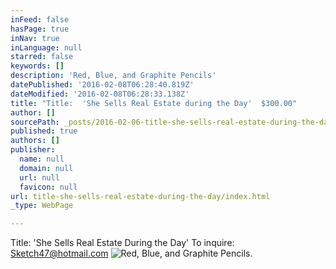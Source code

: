 ```yaml
---
inFeed: false
hasPage: true
inNav: true
inLanguage: null
starred: false
keywords: []
description: 'Red, Blue, and Graphite Pencils'
datePublished: '2016-02-08T06:28:40.819Z'
dateModified: '2016-02-08T06:28:33.138Z'
title: "Title:  'She Sells Real Estate during the Day'  $300.00"
author: []
sourcePath: _posts/2016-02-06-title-she-sells-real-estate-during-the-day.md
published: true
authors: []
publisher:
  name: null
  domain: null
  url: null
  favicon: null
url: title-she-sells-real-estate-during-the-day/index.html
_type: WebPage

---
```

Title:  'She Sells Real Estate During the Day'  To inquire:  Sketch47@hotmail.com
![Red, Blue, and Graphite Pencils.](https://the-grid-user-content.s3-us-west-2.amazonaws.com/35868813-6648-481c-9ee2-c3b351e5a207.jpg)
